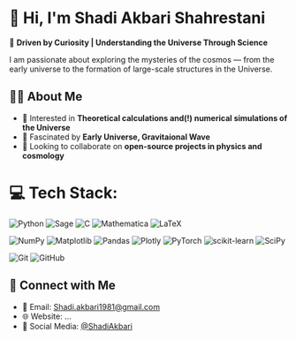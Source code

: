 # 🌌 Hi, I'm Shadi Akbari Shahrestani

🌠 **Driven by Curiosity | Understanding the Universe Through Science** 

I am passionate about exploring the mysteries of the cosmos — from the early universe to the formation of large-scale structures in the Universe.  

## 👨‍🚀 About Me  
- 🧠 Interested in **Theoretical calculations and(!) numerical simulations of the Universe**  
- 🌌 Fascinated by **Early Universe, Gravitaional Wave**  
- 🤝 Looking to collaborate on **open-source projects in physics and cosmology**  
  


# 💻 Tech Stack:
![Python](https://img.shields.io/badge/python-3776AB?style=plastic&logo=python&logoColor=F7DF1E)
![Sage](https://img.shields.io/badge/Sage-%23ED8B00?style=plastic&logoColor=white)
![C](https://img.shields.io/badge/C-darkblue?style=plastic&logo=c&logoColor=white)
![Mathematica](https://img.shields.io/badge/Mathematica-%23ffffff.svg?style=plastic&logo=wolfram&logoColor=black)
 ![LaTeX](https://img.shields.io/badge/latex-%23008080.svg?style=plastic&logo=latex&logoColor=white)

![NumPy](https://img.shields.io/badge/numpy-darkblue?style=plastic&logo=numpy&logoColor=white)
 ![Matplotlib](https://img.shields.io/badge/Matplotlib-4B0082?style=plastic&logo=Matplotlib&logoColor=white) 
![Pandas](https://img.shields.io/badge/pandas-5E2CA5?style=plastic&logo=pandas&logoColor=white)
![Plotly](https://img.shields.io/badge/Plotly-7038B4?style=plastic&logo=plotly&logoColor=white)
![PyTorch](https://img.shields.io/badge/PyTorch-805AD5?style=plastic&logo=PyTorch&logoColor=white)
![scikit-learn](https://img.shields.io/badge/scikit--learn-9163E7?style=plastic&logo=scikit-learn&logoColor=white)
![SciPy](https://img.shields.io/badge/SciPy-A37FFF?style=plastic&logo=scipy&logoColor=white)

![Git](https://img.shields.io/badge/git-F05033?style=plastic&logo=git&logoColor=white)
![GitHub](https://img.shields.io/badge/github-181717?style=plastic&logo=github&logoColor=white)


## 🔗 Connect with Me  

- 📧 Email: Shadi.akbari1981@gmail.com 
- 🌐 Website: ...
- 🍻 Social Media: [@ShadiAkbari](https://yourwebsite.com)
